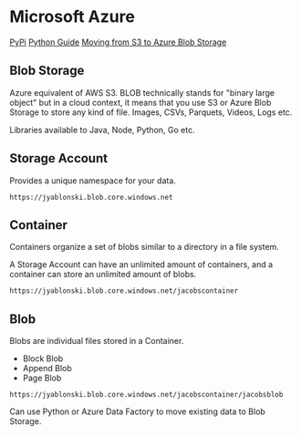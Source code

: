# Microsoft Azure
[PyPi](https://pypi.org/project/azure-storage-blob/)
[Python Guide](https://learn.microsoft.com/en-us/azure/storage/blobs/storage-quickstart-blobs-python?tabs=managed-identity%2Croles-azure-portal%2Csign-in-azure-cli)
[Moving from S3 to Azure Blob Storage](https://www.thomasmaurer.ch/2019/06/migrate-aws-s3-buckets-to-azure-blob-storage/)

## Blob Storage
Azure equivalent of AWS S3.  BLOB technically stands for "binary large object" but in a cloud context, it means that you use S3 or Azure Blob Storage to store any kind of file.  Images, CSVs, Parquets, Videos, Logs etc.

Libraries available to Java, Node, Python, Go etc.

## Storage Account
Provides a unique namespace for your data.

`https://jyablonski.blob.core.windows.net`

## Container
Containers organize a set of blobs similar to a directory in a file system.  

A Storage Account can have an unlimited amount of containers, and a container can store an unlimited amount of blobs.

`https://jyablonski.blob.core.windows.net/jacobscontainer`

## Blob
Blobs are individual files stored in a Container.
- Block Blob
- Append Blob
- Page Blob


`https://jyablonski.blob.core.windows.net/jacobscontainer/jacobsblob`

Can use Python or Azure Data Factory to move existing data to Blob Storage.